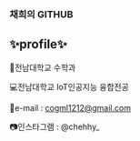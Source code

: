 ### 채희의 GITHUB

## ✨profile✨

📐전남대학교 수학과

💻전남대학교 IoT인공지능 융합전공

📧e-mail : cogml1212@gmail.com 

📷인스타그램 : @chehhy_ 
